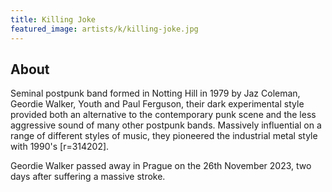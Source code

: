 ```yaml
---
title: Killing Joke
featured_image: artists/k/killing-joke.jpg
---
```

## About

Seminal postpunk band formed in Notting Hill in 1979 by Jaz Coleman, Geordie Walker, Youth and Paul Ferguson, their dark experimental style provided both an alternative to the contemporary punk scene and the less aggressive sound of many other postpunk bands. Massively influential on a range of different styles of music, they pioneered the industrial metal style with 1990's [r=314202].

Geordie Walker passed away in Prague on the 26th November 2023, two days after suffering a massive stroke.
